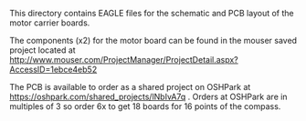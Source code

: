 This directory contains EAGLE files for the schematic and PCB layout of the motor carrier boards.

The components (x2) for the motor board can be found in the mouser saved project located at http://www.mouser.com/ProjectManager/ProjectDetail.aspx?AccessID=1ebce4eb52

The PCB is available to order as a shared project on OSHPark at https://oshpark.com/shared_projects/lNbIvA7q .  Orders at OSHPark are in multiples of 3 so order 6x to get 18 boards for 16 points of the compass.
